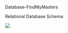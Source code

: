 Database-FindMyMasters

Relational Database Schema

![](https://github.com/PicoloGroup/Database-FindMyMasters/blob/master/assets/database_schema.png)
